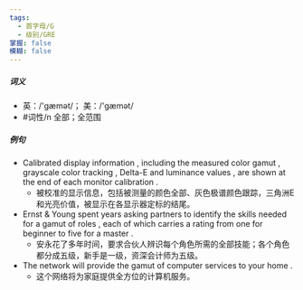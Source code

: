 ```yaml
---
tags:
  - 首字母/G
  - 级别/GRE
掌握: false
模糊: false
---
```

##### 词义
- 英：/'ɡæmət/； 美：/'ɡæmət/
- #词性/n  全部；全范围
##### 例句
- Calibrated display information , including the measured color gamut , grayscale color tracking , Delta-E and luminance values , are shown at the end of each monitor calibration .
	- 被校准的显示信息，包括被测量的颜色全部、灰色极谱颜色跟踪，三角洲E和光亮价值，被显示在各显示器定标的结尾。
- Ernst & Young spent years asking partners to identify the skills needed for a gamut of roles , each of which carries a rating from one for beginner to five for a master .
	- 安永花了多年时间，要求合伙人辨识每个角色所需的全部技能；各个角色都分成五级，新手是一级，资深会计师为五级。
- The network will provide the gamut of computer services to your home .
	- 这个网络将为家庭提供全方位的计算机服务。
